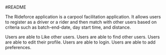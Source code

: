 #README

The Rideforce application is a carpool facilitation application. It allows users to register as a driver or a rider and then match with other users based on criteria such as batch-end-date, day start time, and distance.

Users are able to Like other users.
Users are able to find other users.
Users are able to edit their profile.
Users are able to login.
Users are able to add preferences.

